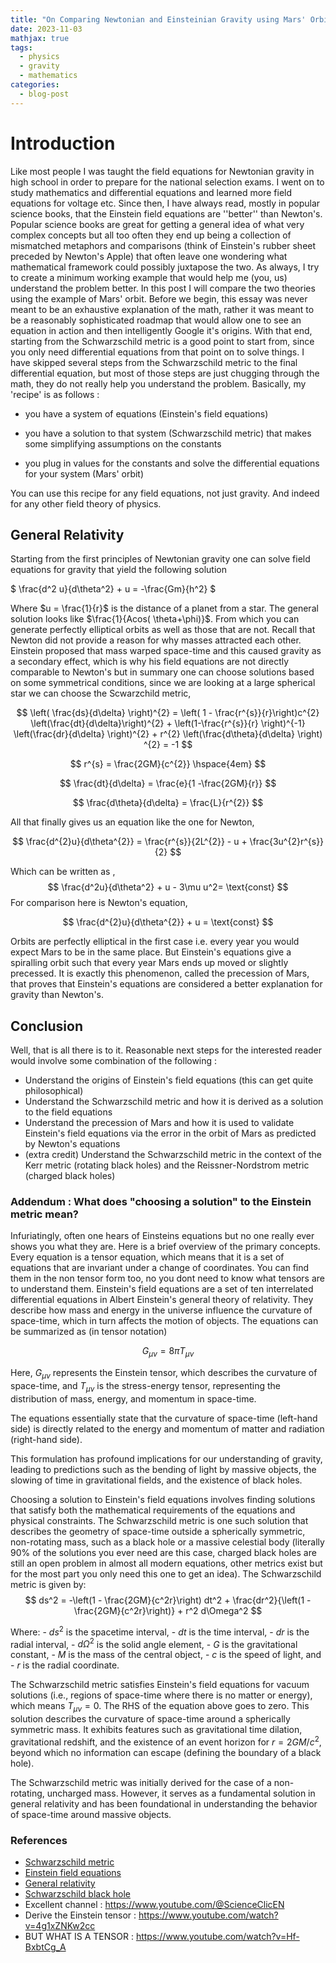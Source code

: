 ```yaml
---
title: "On Comparing Newtonian and Einsteinian Gravity using Mars' Orbit"
date: 2023-11-03
mathjax: true
tags:
  - physics
  - gravity
  - mathematics
categories:
  - blog-post
---
```


# Introduction

Like most people I was taught the field equations for Newtonian gravity in high school in order to prepare for the national selection exams. 
I went on to study mathematics and differential equations and learned more field equations for voltage etc. Since then, I have always read, mostly in popular science books, that the Einstein field equations are ''better'' than Newton's. Popular science books are great for getting a general idea of what very complex concepts but all too often they end up being a collection of mismatched metaphors and comparisons (think of Einstein's rubber sheet preceded by Newton's Apple) that often leave one wondering what mathematical framework could possibly juxtapose the two. As always, I try to create a minimum working example that would help me (you, us) understand the problem better. In this post I will compare the two theories using the example of Mars' orbit.
Before we begin, this essay was never meant to be an exhaustive explanation of the math, rather it was meant to be a reasonably sophisticated roadmap that would allow one to see an equation in action and then intelligently Google it's origins. With that end, starting from the Schwarzschild metric is a good point to start from, since you only need differential equations from that point on to solve things. I have skipped several steps from the Schwarzschild metric to the final differential equation, but most of those steps are just chugging through the math, they do not really help you understand the problem. Basically, my 'recipe' is as follows :

* you have a system of equations (Einstein's field equations)

* you have a solution to that system (Schwarzschild metric) that makes some simplifying assumptions on the constants

* you plug in values for the constants and solve the differential equations for your system (Mars' orbit)

You can use this recipe for any field equations, not just gravity. And indeed for any other field theory of physics.

## General Relativity

Starting from the first principles of Newtonian gravity one can solve field equations for gravity that yield the following solution

$ \frac{d^2 u}{d\theta^2} + u = -\frac{Gm}{h^2} $

Where $u = \frac{1}{r}$ is the distance of a planet from a star. The general solution looks like $\frac{1}{Acos(
\theta+\phi)}$. From which you can generate perfectly elliptical orbits as well as those that are not. Recall that Newton did not provide a reason for why masses attracted each other. Einstein proposed that mass warped space-time and this caused gravity as a secondary effect, which is why his field equations are not directly comparable to Newton's but in summary one can choose solutions based on some symmetrical conditions, since we are looking at a large spherical star we can choose the Scwarzchild metric,

$$ \left( \frac{ds}{d\delta} \right)^{2} = \left( 1 - \frac{r^{s}}{r}\right)c^{2} \left(\frac{dt}{d\delta}\right)^{2} + \left(1-\frac{r^{s}}{r} \right)^{-1} \left(\frac{dr}{d\delta} \right)^{2} + r^{2} \left(\frac{d\theta}{d\delta} \right)
^{2} = -1 $$

$$ r^{s} = \frac{2GM}{c^{2}} \hspace{4em} $$

$$ \frac{dt}{d\delta} = \frac{e}{1 -\frac{2GM}{r}} $$

$$ \frac{d\theta}{d\delta} = \frac{L}{r^{2}} $$

All that finally gives us an equation like the one for Newton,

$$ \frac{d^{2}u}{d\theta^{2}} = \frac{r^{s}}{2L^{2}} - u + \frac{3u^{2}r^{s}}{2} $$

Which can be written as , $$ \frac{d^2u}{d\theta^2} + u - 3\mu u^2= \text{const} $$ For comparison here is Newton's equation,

$$ \frac{d^{2}u}{d\theta^{2}} + u = \text{const} $$

Orbits are perfectly elliptical in the first case i.e. every year you would expect Mars to be in the same place. But Einstein's equations give a spiralling orbit such that every year Mars ends up moved or slightly precessed. It is exactly this phenomenon, called the precession of Mars, that proves that Einstein's equations are considered a better explanation for gravity than Newton's.

## Conclusion

Well, that is all there is to it. Reasonable next steps for the interested reader would involve some combination of the following :

* Understand the origins of Einstein's field equations (this can get quite philosophical)
* Understand the Schwarzschild metric and how it is derived as a solution to the field equations
* Understand the precession of Mars and how it is used to validate Einstein's field equations via the error in the orbit of Mars as predicted by Newton's equations
* (extra credit) Understand the Schwarzschild metric in the context of the Kerr metric (rotating black holes) and the Reissner-Nordstrom metric (charged black holes)

### Addendum : What does "choosing a solution" to the Einstein metric mean?

Infuriatingly, often one hears of Einsteins equations but no one really ever shows you what they are. Here is a brief overview of the primary concepts. Every equation is a tensor equation, which means that it is a set of equations that are invariant under a change of coordinates. You can find them in the non tensor form too, no you dont need to know what tensors are to understand them. Einstein's field equations are a set of ten interrelated differential equations in Albert Einstein's general theory of relativity. They describe how mass and energy in the universe influence the curvature of space-time, which in turn affects the motion of objects. The equations can be summarized as (in tensor notation)

$$ G_{\mu\nu} = 8\pi T_{\mu\nu} $$

Here, $G_{\mu\nu}$ represents the Einstein tensor, which describes the curvature of space-time, and $T_{\mu\nu}$ is the stress-energy tensor, representing the distribution of mass, energy, and momentum in space-time.

The equations essentially state that the curvature of space-time
(left-hand side) is directly related to the energy and momentum of matter and radiation (right-hand side).

This formulation has profound implications for our understanding of gravity, leading to predictions such as the bending of light by massive objects, the slowing of time in gravitational fields, and the existence of black holes.

Choosing a solution to Einstein's field equations involves finding solutions that satisfy both the mathematical requirements of the equations and physical constraints. The Schwarzschild metric is one such solution that describes the geometry of space-time outside a spherically symmetric, non-rotating mass, such as a black hole or a massive celestial body (literally 90% of the solutions you ever need are this case, charged black holes are still an open problem in almost all modern equations, other metrics exist but for the most part you only need this one to get an idea). The Schwarzschild metric is given by:
$$ ds^2 = -\left(1 - \frac{2GM}{c^2r}\right) dt^2 + \frac{dr^2}{\left(1 - \frac{2GM}{c^2r}\right)} + r^2 d\Omega^2 $$

Where: - $ds^2$ is the spacetime interval, - $dt$ is the time interval, - $dr$ is the radial interval, - $d\Omega^2$ is the solid angle element, - $G$ is the gravitational constant, - $M$ is the mass of the central object, - $c$ is the speed of light, and - $r$ is the radial coordinate.

The Schwarzschild metric satisfies Einstein's field equations for vacuum solutions (i.e., regions of space-time where there is no matter or energy), which means $T_{\mu\nu} = 0$. The RHS of the equation above goes to zero. This solution describes the curvature of space-time around a spherically symmetric mass. It exhibits features such as gravitational time dilation, gravitational redshift, and the existence of an event horizon for $r = 2GM/c^2$, beyond which no information can escape (defining the boundary of a black hole).

The Schwarzschild metric was initially derived for the case of a non-rotating, uncharged mass. However, it serves as a fundamental solution in general relativity and has been foundational in understanding the behavior of space-time around massive objects.

### References

* [Schwarzschild metric](https://en.wikipedia.org/wiki/Schwarzschild_metric)
* [Einstein field equations](https://en.wikipedia.org/wiki/Einstein_field_equations)
* [General relativity](https://en.wikipedia.org/wiki/General_relativity)
* [Schwarzschild black hole](https://en.wikipedia.org/wiki/Schwarzschild_black_hole)
* Excellent channel : https://www.youtube.com/@ScienceClicEN
* Derive the Einstein tensor : https://www.youtube.com/watch?v=4g1xZNKw2cc
* BUT WHAT IS A TENSOR : https://www.youtube.com/watch?v=Hf-BxbtCg_A